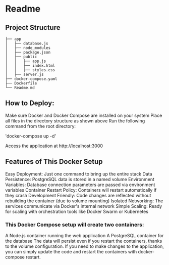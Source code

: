 # Readme


## Project Structure

```
├── app
│   ├── database.js
│   ├── node_modules
│   ├── package.json
│   ├── public
│   │   ├── app.js
│   │   ├── index.html
│   │   ├── styles.css
│   ├── server.js
├── docker-compose.yaml
├── Dockerfile
└── Readme.md
```

## How to Deploy:
Make sure Docker and Docker Compose are installed on your system
Place all files in the directory structure as shown above
Run the following command from the root directory:

'docker-compose up -d'

Access the application at http://localhost:3000


## Features of This Docker Setup
Easy Deployment: Just one command to bring up the entire stack
Data Persistence: PostgreSQL data is stored in a named volume
Environment Variables: Database connection parameters are passed via environment variables
Container Restart Policy: Containers will restart automatically if they crash
Development Friendly: Code changes are reflected without rebuilding the container (due to volume mounting)
Isolated Networking: The services communicate via Docker's internal network
Simple Scaling: Ready for scaling with orchestration tools like Docker Swarm or Kubernetes

### This Docker Compose setup will create two containers:

A Node.js container running the web application
A PostgreSQL container for the database
The data will persist even if you restart the containers, thanks to the volume configuration. If you need to make changes to the application, you can simply update the code and restart the containers with docker-compose restart.
